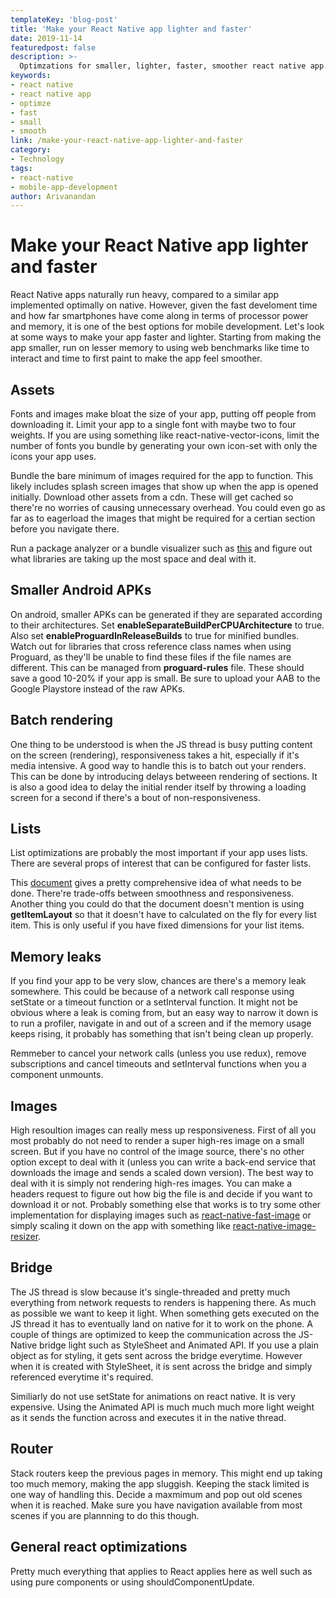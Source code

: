```yaml
---
templateKey: 'blog-post'
title: 'Make your React Native app lighter and faster'
date: 2019-11-14
featuredpost: false
description: >-
  Optimzations for smaller, lighter, faster, smoother react native app.
keywords:
- react native
- react native app
- optimze
- fast
- small
- smooth
link: /make-your-react-native-app-lighter-and-faster
category:
- Technology
tags:
- react-native
- mobile-app-development
author: Arivanandan
---
```


# Make your React Native app lighter and faster

React Native apps naturally run heavy, compared to a similar app implemented optimally on native. However, given the fast develoment time and how far smartphones have come along in terms of processor power and memory, it is one of the best options for mobile development. Let's look at some ways to make your app faster and lighter. Starting from making the app smaller, run on lesser memory to using web benchmarks like time to interact and time to first paint to make the app feel smoother.

## Assets
Fonts and images make bloat the size of your app, putting off people from downloading it. Limit your app to a single font with maybe two to four weights. If you are using something like react-native-vector-icons, limit the number of fonts you bundle by generating your own icon-set with only the icons your app uses.

Bundle the bare minimum of images required for the app to function. This likely includes splash screen images that show up when the app is opened initially. Download other assets from a cdn. These will get cached so there're no worries of causing unnecessary overhead. You could even go as far as to eagerload the images that might be required for a certian section before you navigate there.

Run a package analyzer or a bundle visualizer such as [this](https://github.com/IjzerenHein/react-native-bundle-visualizer) and figure out what libraries are taking up the most space and deal with it.

## Smaller Android APKs
On android, smaller APKs can be generated if they are separated according to their architectures. Set **enableSeparateBuildPerCPUArchitecture** to true. Also set **enableProguardInReleaseBuilds** to true for minified bundles. Watch out for libraries that cross reference class names when using Proguard, as they'll be unable to find these files if the file names are different. This can be managed from **proguard-rules** file. These should save a good 10-20% if your app is small. Be sure to upload your AAB to the Google Playstore instead of the raw APKs.

## Batch rendering
One thing to be understood is when the JS thread is busy putting content on the screen (rendering), responsiveness takes a hit, especially if it's media intensive. A good way to handle this is to batch out your renders. This can be done by introducing delays betweeen rendering of sections. It is also a good idea to delay the initial render itself by throwing a loading screen for a second if there's a bout of non-responsiveness.

## Lists
List optimizations are probably the most important if your app uses lists. There are several props of interest that can be configured for faster lists.

This [document](https://facebook.github.io/react-native/docs/optimizing-flatlist-configuration) gives a pretty comprehensive idea of what needs to be done. There're trade-offs between smoothness and responsiveness. Another thing you could do that the document doesn't mention is using **getItemLayout** so that it doesn't have to calculated on the fly for every list item. This is only useful if you have fixed dimensions for your list items.

## Memory leaks
If you find your app to be very slow, chances are there's a memory leak somewhere. This could be because of a network call response using setState or a timeout function or a setInterval function. It might not be obvious where a leak is coming from, but an easy way to narrow it down is to run a profiler, navigate in and out of a screen and if the memory usage keeps rising, it probably has something that isn't being clean up properly.

Remmeber to cancel your network calls (unless you use redux), remove subscriptions and cancel timeouts and setInterval functions when you a component unmounts.

## Images
High resoultion images can really mess up responsiveness. First of all you most probably do not need to render a super high-res image on a small screen. But if you have no control of the image source, there's no other option except to deal with it (unless you can write a back-end service that downloads the image and sends a scaled down version). The best way to deal with it is simply not rendering high-res images. You can make a headers request to figure out how big the file is and decide if you want to download it or not. Probably something else that works is to try some other implementation for displaying images such as [react-native-fast-image](https://github.com/DylanVann/react-native-fast-image) or simply scaling it down on the app with something like [react-native-image-resizer](https://github.com/bamlab/react-native-image-resizer).

## Bridge
The JS thread is slow because it's single-threaded and pretty much everything from network requests to renders is happening there. As much as possible we want to keep it light. When something gets executed on the JS thread it has to eventually land on native for it to work on the phone. A couple of things are optimized to keep the communication across the JS-Native bridge light such as StyleSheet and Animated API. If you use a plain object as for styling, it gets sent across the bridge everytime. However when it is created with StyleSheet, it is sent across the bridge and simply referenced everytime it's required. 

Similiarly do not use setState for animations on react native. It is very expensive. Using the Animated API is much much much more light weight as it sends the function across and executes it in the native thread.

## Router
Stack routers keep the previous pages in memory. This might end up taking too much memory, making the app sluggish. Keeping the stack limited is one way of handling this. Decide a maxmimum and pop out old scenes when it is reached. Make sure you have navigation available from most scenes if you are plannning to do this though.

## General react optimizations
Pretty much everything that applies to React applies here as well such as using pure components or using shouldComponentUpdate. 